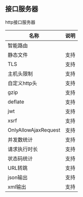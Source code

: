 ## 接口服务器
http接口服务器

|名称|说明|
|------|-------|
|智能路由||支持|
|静态文件|支持|
|TLS|支持|
|主机头限制|支持|
|自定义http头|支持|
|gzip|支持|
|deflate|支持|
|jwt|支持|
|xsrf|支持|
|OnlyAllowAjaxRequest|支持|
|并发数统计|支持|
|请求执行时长|支持|
|状态码统计|支持|
|URL转跳|支持|
|json输出|支持|
|xml输出|支持|


